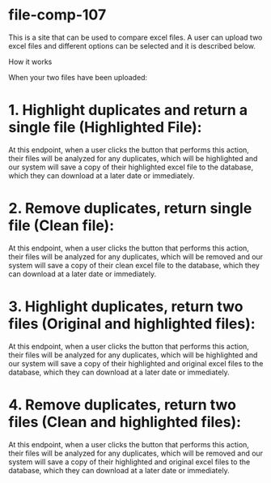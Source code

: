 # file-comp-107

This is a site that can be used to compare excel files. A user can upload two excel files and different options can be selected and it is described below.

How it works

When your two files have been uploaded:

# 1. Highlight duplicates and return a single file (Highlighted File): 

At this endpoint, when a user clicks the button that performs this action, their files will be analyzed for any duplicates, which will be highlighted and our system will save a copy of their highlighted excel file to the database, which they can download at a later date or immediately. 

# 2. Remove duplicates, return single file (Clean file): 

At this endpoint, when a user clicks the button that performs this action, their files will be analyzed for any duplicates, which will be removed and our system will save a copy of their clean excel file to the database, which they can download at a later date or immediately. 

# 3. Highlight duplicates, return two files (Original and highlighted files): 

At this endpoint, when a user clicks the button that performs this action, their files will be analyzed for any duplicates, which will be highlighted and our system will save a copy of their highlighted and original excel files to the database, which they can download at a later date or immediately. 

# 4. Remove  duplicates, return two files (Clean and highlighted files): 

At this endpoint, when a user clicks the button that performs this action, their files will be analyzed for any duplicates, which will be removed and our system will save a copy of their highlighted and original excel files to the database, which they can download at a later date or immediately. 
